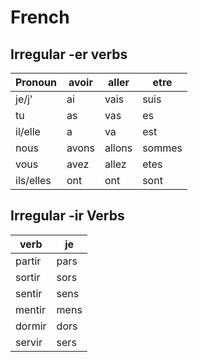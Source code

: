 # French

## Irregular -er verbs

| Pronoun   | avoir | aller  | etre   |
| --------- | ----- | ------ | ------ |
| je/j'     | ai    | vais   | suis   |
| tu        | as    | vas    | es     |
| il/elle   | a     | va     | est    |
| nous      | avons | allons | sommes |
| vous      | avez  | allez  | etes   |
| ils/elles | ont   | ont    | sont   |

## Irregular -ir Verbs

| verb   | je   |
| ------ | ---- |
| partir | pars |
| sortir | sors |
| sentir | sens |
| mentir | mens |
| dormir | dors |
| servir | sers |
